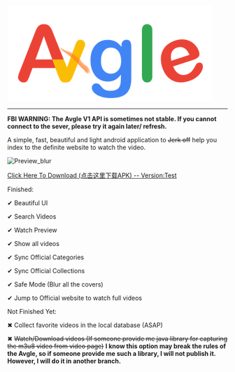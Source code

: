 ![Logo](./logo.png)

---

<b>FBI WARNING: The Avgle V1 API is sometimes not stable. If you cannot connect to the sever, please try it again later/ refresh.</b>

A simple, fast, beautiful and light android application to <del>Jerk off</del> help you index to the definite website to watch the video.

![Preview_blur](Preview1.png)

[Click Here To Download (点击这里下载APK) -- Version:Test](./APK/app-debug.apk)

Finished:

✔ Beautiful UI

✔ Search Videos

✔ Watch Preview

✔ Show all videos

✔ Sync Official Categories

✔ Sync Official Collections

✔ Safe Mode (Blur all the covers)

✔ Jump to Official website to watch full videos

Not Finished Yet:

✖ Collect favorite videos in the local database (ASAP)

✖ <del>Watch/Download videos (If someone provide me java library for capturing the m3u8 video from video page)</del> **I know this option may break the rules of the Avgle, so if someone provide me such a library, I will not publish it. However, I will do it in another branch.**
